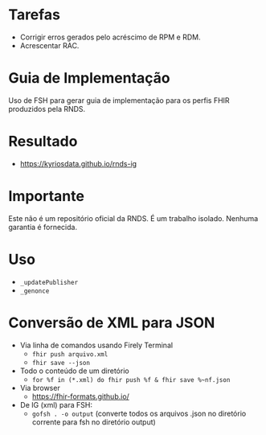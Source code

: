 # Tarefas

- Corrigir erros gerados pelo acréscimo de RPM e RDM.
- Acrescentar RAC.

# Guia de Implementação

Uso de FSH para gerar guia de implementação
para os perfis FHIR produzidos pela RNDS.

# Resultado

- https://kyriosdata.github.io/rnds-ig

# Importante

Este não é um repositório oficial da RNDS. É um
trabalho isolado. Nenhuma garantia é fornecida.

# Uso

- `_updatePublisher`
- `_genonce`

# Conversão de XML para JSON

- Via linha de comandos usando Firely Terminal
  - `fhir push arquivo.xml`
  - `fhir save --json`
- Todo o conteúdo de um diretório
  - `for %f in (*.xml) do fhir push %f & fhir save %~nf.json` 
- Via browser
  - https://fhir-formats.github.io/  
- De IG (xml) para FSH:
  - `gofsh . -o output` (converte todos os arquivos .json no diretório corrente para fsh no diretório output) 
